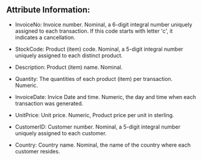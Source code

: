 ## Attribute Information:

* InvoiceNo: Invoice number. Nominal, a 6-digit integral number uniquely assigned to each transaction. If this code starts with letter 'c', it indicates a cancellation.

* StockCode: Product (item) code. Nominal, a 5-digit integral number uniquely assigned to each distinct product.

* Description: Product (item) name. Nominal.

* Quantity: The quantities of each product (item) per transaction. Numeric.

* InvoiceDate: Invice Date and time. Numeric, the day and time when each transaction was generated.
* UnitPrice: Unit price. Numeric, Product price per unit in sterling.
* CustomerID: Customer number. Nominal, a 5-digit integral number uniquely assigned to each customer.
* Country: Country name. Nominal, the name of the country where each customer resides.